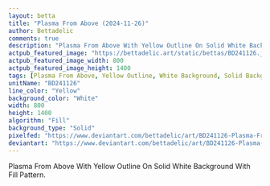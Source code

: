 ```yaml
---
layout: betta
title: "Plasma From Above (2024-11-26)"
author: Bettadelic
comments: true
description: "Plasma From Above With Yellow Outline On Solid White Background With Fill Pattern."
actpub_featured_image: "https://bettadelic.art/static/bettas/BD241126.jpg"
actpub_featured_image_width: 800
actpub_featured_image_height: 1400
tags: [Plasma From Above, Yellow Outline, White Background, Solid Background Pattern, Fill Pattern, November 2024]
unitName: "BD241126"
line_color: "Yellow"
background_color: "White"
width: 800
height: 1400
algorithm: "Fill"
background_type: "Solid"
pixelfed: "https://www.deviantart.com/bettadelic/art/BD241126-Plasma-From-Above-2024-11-26-1126733785"
deviantart: "https://www.deviantart.com/bettadelic/art/BD241126-Plasma-From-Above-2024-11-26-1126733785"
---
```


Plasma From Above With Yellow Outline On Solid White Background With Fill Pattern.
